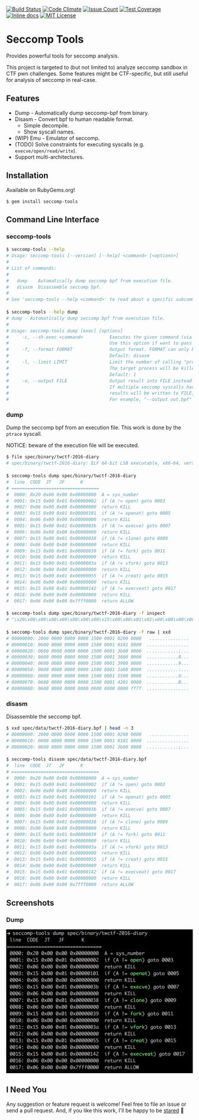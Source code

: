 [![Build Status](https://travis-ci.org/david942j/seccomp-tools.svg?branch=master)](https://travis-ci.org/david942j/seccomp-tools)
[![Code Climate](https://codeclimate.com/github/david942j/seccomp-tools/badges/gpa.svg)](https://codeclimate.com/github/david942j/seccomp-tools)
[![Issue Count](https://codeclimate.com/github/david942j/seccomp-tools/badges/issue_count.svg)](https://codeclimate.com/github/david942j/seccomp-tools)
[![Test Coverage](https://codeclimate.com/github/david942j/seccomp-tools/badges/coverage.svg)](https://codeclimate.com/github/david942j/seccomp-tools/coverage)
[![Inline docs](https://inch-ci.org/github/david942j/seccomp-tools.svg?branch=master)](https://inch-ci.org/github/david942j/seccomp-tools)
[![MIT License](https://img.shields.io/badge/license-MIT-blue.svg)](http://choosealicense.com/licenses/mit/)

# Seccomp Tools
Provides powerful tools for seccomp analysis.

This project is targeted to (but not limited to) analyze seccomp sandbox in CTF pwn challenges.
Some features might be CTF-specific, but still useful for analysis of seccomp in real-case.

## Features
* Dump - Automatically dump seccomp-bpf from binary.
* Disasm - Convert bpf to human readable format.
  - Simple decompile.
  - Show syscall names.
* (WIP) Emu - Emulator of seccomp.
* (TODO) Solve constraints for executing syscalls (e.g. `execve/open/read/write`).
* Support multi-architectures.

## Installation

Available on RubyGems.org!
```
$ gem install seccomp-tools
```

## Command Line Interface

### seccomp-tools

```bash
$ seccomp-tools --help
# Usage: seccomp-tools [--version] [--help] <command> [<options>]
#
# List of commands:
#
# 	dump	Automatically dump seccomp bpf from execution file.
# 	disasm	Disassemble seccomp bpf.
#
# See 'seccomp-tools --help <command>' to read about a specific subcommand.

$ seccomp-tools --help dump
# dump - Automatically dump seccomp bpf from execution file.
#
# Usage: seccomp-tools dump [exec] [options]
#     -c, --sh-exec <command>          Executes the given command (via sh).
#                                      Use this option if want to pass arguments or do pipe things to the execution file.
#     -f, --format FORMAT              Output format. FORMAT can only be one of <disasm|raw|inspect>.
#                                      Default: disasm
#     -l, --limit LIMIT                Limit the number of calling "prctl(PR_SET_SECCOMP)".
#                                      The target process will be killed whenever its calling times reaches LIMIT.
#                                      Default: 1
#     -o, --output FILE                Output result into FILE instead of stdout.
#                                      If multiple seccomp syscalls have been invoked (see --limit),
#                                      results will be written to FILE, FILE_1, FILE_2.. etc.
#                                      For example, "--output out.bpf" and the output files are out.bpf, out_1.bpf, ...

```

### dump

Dump the seccomp bpf from an execution file.
This work is done by the `ptrace` syscall.

NOTICE: beware of the execution file will be executed.
```bash
$ file spec/binary/twctf-2016-diary
# spec/binary/twctf-2016-diary: ELF 64-bit LSB executable, x86-64, version 1 (SYSV), dynamically linked, interpreter /lib64/ld-linux-x86-64.so.2, for GNU/Linux 2.6.24, BuildID[sha1]=3648e29153ac0259a0b7c3e25537a5334f50107f, not stripped

$ seccomp-tools dump spec/binary/twctf-2016-diary
#  line  CODE  JT   JF      K
# =================================
#  0000: 0x20 0x00 0x00 0x00000000  A = sys_number
#  0001: 0x15 0x00 0x01 0x00000002  if (A != open) goto 0003
#  0002: 0x06 0x00 0x00 0x00000000  return KILL
#  0003: 0x15 0x00 0x01 0x00000101  if (A != openat) goto 0005
#  0004: 0x06 0x00 0x00 0x00000000  return KILL
#  0005: 0x15 0x00 0x01 0x0000003b  if (A != execve) goto 0007
#  0006: 0x06 0x00 0x00 0x00000000  return KILL
#  0007: 0x15 0x00 0x01 0x00000038  if (A != clone) goto 0009
#  0008: 0x06 0x00 0x00 0x00000000  return KILL
#  0009: 0x15 0x00 0x01 0x00000039  if (A != fork) goto 0011
#  0010: 0x06 0x00 0x00 0x00000000  return KILL
#  0011: 0x15 0x00 0x01 0x0000003a  if (A != vfork) goto 0013
#  0012: 0x06 0x00 0x00 0x00000000  return KILL
#  0013: 0x15 0x00 0x01 0x00000055  if (A != creat) goto 0015
#  0014: 0x06 0x00 0x00 0x00000000  return KILL
#  0015: 0x15 0x00 0x01 0x00000142  if (A != execveat) goto 0017
#  0016: 0x06 0x00 0x00 0x00000000  return KILL
#  0017: 0x06 0x00 0x00 0x7fff0000  return ALLOW

$ seccomp-tools dump spec/binary/twctf-2016-diary -f inspect
# "\x20\x00\x00\x00\x00\x00\x00\x00\x15\x00\x00\x01\x02\x00\x00\x00\x06\x00\x00\x00\x00\x00\x00\x00\x15\x00\x00\x01\x01\x01\x00\x00\x06\x00\x00\x00\x00\x00\x00\x00\x15\x00\x00\x01\x3B\x00\x00\x00\x06\x00\x00\x00\x00\x00\x00\x00\x15\x00\x00\x01\x38\x00\x00\x00\x06\x00\x00\x00\x00\x00\x00\x00\x15\x00\x00\x01\x39\x00\x00\x00\x06\x00\x00\x00\x00\x00\x00\x00\x15\x00\x00\x01\x3A\x00\x00\x00\x06\x00\x00\x00\x00\x00\x00\x00\x15\x00\x00\x01\x55\x00\x00\x00\x06\x00\x00\x00\x00\x00\x00\x00\x15\x00\x00\x01\x42\x01\x00\x00\x06\x00\x00\x00\x00\x00\x00\x00\x06\x00\x00\x00\x00\x00\xFF\x7F"

$ seccomp-tools dump spec/binary/twctf-2016-diary -f raw | xxd
# 00000000: 2000 0000 0000 0000 1500 0001 0200 0000   ...............
# 00000010: 0600 0000 0000 0000 1500 0001 0101 0000  ................
# 00000020: 0600 0000 0000 0000 1500 0001 3b00 0000  ............;...
# 00000030: 0600 0000 0000 0000 1500 0001 3800 0000  ............8...
# 00000040: 0600 0000 0000 0000 1500 0001 3900 0000  ............9...
# 00000050: 0600 0000 0000 0000 1500 0001 3a00 0000  ............:...
# 00000060: 0600 0000 0000 0000 1500 0001 5500 0000  ............U...
# 00000070: 0600 0000 0000 0000 1500 0001 4201 0000  ............B...
# 00000080: 0600 0000 0000 0000 0600 0000 0000 ff7f  ................

```

### disasm

Disassemble the seccomp bpf.
```bash
$ xxd spec/data/twctf-2016-diary.bpf | head -n 3
# 00000000: 2000 0000 0000 0000 1500 0001 0200 0000   ...............
# 00000010: 0600 0000 0000 0000 1500 0001 0101 0000  ................
# 00000020: 0600 0000 0000 0000 1500 0001 3b00 0000  ............;...

$ seccomp-tools disasm spec/data/twctf-2016-diary.bpf
#  line  CODE  JT   JF      K
# =================================
#  0000: 0x20 0x00 0x00 0x00000000  A = sys_number
#  0001: 0x15 0x00 0x01 0x00000002  if (A != open) goto 0003
#  0002: 0x06 0x00 0x00 0x00000000  return KILL
#  0003: 0x15 0x00 0x01 0x00000101  if (A != openat) goto 0005
#  0004: 0x06 0x00 0x00 0x00000000  return KILL
#  0005: 0x15 0x00 0x01 0x0000003b  if (A != execve) goto 0007
#  0006: 0x06 0x00 0x00 0x00000000  return KILL
#  0007: 0x15 0x00 0x01 0x00000038  if (A != clone) goto 0009
#  0008: 0x06 0x00 0x00 0x00000000  return KILL
#  0009: 0x15 0x00 0x01 0x00000039  if (A != fork) goto 0011
#  0010: 0x06 0x00 0x00 0x00000000  return KILL
#  0011: 0x15 0x00 0x01 0x0000003a  if (A != vfork) goto 0013
#  0012: 0x06 0x00 0x00 0x00000000  return KILL
#  0013: 0x15 0x00 0x01 0x00000055  if (A != creat) goto 0015
#  0014: 0x06 0x00 0x00 0x00000000  return KILL
#  0015: 0x15 0x00 0x01 0x00000142  if (A != execveat) goto 0017
#  0016: 0x06 0x00 0x00 0x00000000  return KILL
#  0017: 0x06 0x00 0x00 0x7fff0000  return ALLOW

```

## Screenshots

### Dump
![dump](https://github.com/david942j/seccomp-tools/blob/master/examples/dump-diary.png?raw=true)


## I Need You
Any suggestion or feature request is welcome!
Feel free to file an issue or send a pull request.
And, if you like this work, I'll be happy to be [stared](https://github.com/david942j/seccomp-tools/stargazers) :grimacing:
